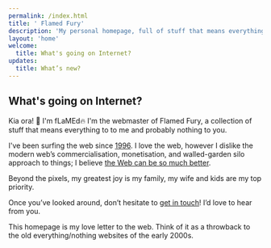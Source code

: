 ```yaml
---
permalink: /index.html
title: ' Flamed Fury'
description: 'My personal homepage, full of stuff that means everything to me, and nothing to you. You will find my thoughts about the current state of the web, my recollections of my earliest memories of the web, and a bunch of pages detailing some of my interests in records, books, comics, games, movies and tv shows. Come have a read and leave me a message.'
layout: 'home'
welcome: 
  title: What's going on Internet?
updates:
  title: What’s new?
---
```


## What's going on Internet?

Kia ora! 👋 I'm <span class="gradient-text">fLaMEd</span>🔥 I'm the webmaster of <span class="gradient-text">Flamed Fury</span>, a collection of stuff that means everything to to me and probably nothing to you. 

I've been surfing the web since [1996](/memories/). I love the web, however I dislike the modern web’s commercialisation, monetisation, and walled-garden silo approach to things; I believe [the Web can be so much better](/manifesto/).

Beyond the pixels, my greatest joy is my family, my wife and kids are my top priority. 

Once you’ve looked around, don’t hesitate to [get in touch](/contact/)! I’d love to hear from you.

This homepage is my love letter to the web. Think of it as a throwback to the old everything/nothing websites of the early 2000s.